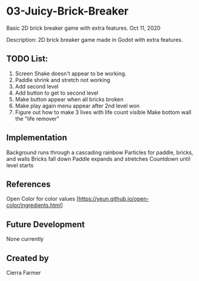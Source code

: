 # 03-Juicy-Brick-Breaker
Basic 2D brick breaker game with extra features. Oct 11, 2020

Description:
2D brick breaker game made in Godot with extra features. 

## TODO List:
1. Screen Shake doesn't appear to be working. 
2. Paddle shrink and stretch not working
3. Add second level
4. Add button to get to second level
5. Make button appear when all bricks broken
6. Make play again menu appear after 2nd level won
7. Figure out how to make 3 lives with life count visible
        Make bottom wall the "life remover"


## Implementation
Background runs through a cascading rainbow
Particles for paddle, bricks, and walls
Bricks fall down
Paddle expands and stretches
Countdown until level starts 

## References
Open Color for color values [https://yeun.github.io/open-color/ingredients.html]

## Future Development
None currently

## Created by
Cierra Farmer
